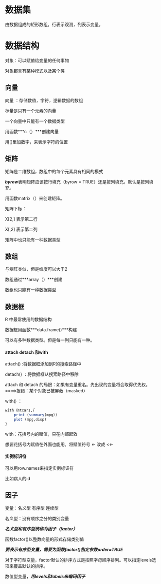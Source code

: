 #  数据集

由数据组成的矩形数组，行表示观测，列表示变量。

#  数据结构

对象：可以赋值给变量的任何事物

对象都具有某种模式以及某个类

##  向量

向量 ：存储数值，字符，逻辑数据的数组

标量是只有一个元素的向量

一个向量中只能有一个数据类型

用函数***c（）***创建向量

用[]里加数字，来表示字符的位置

##  矩阵

矩阵是二维数组，数组中的每个元素具有相同的模式

***byrow***表明矩阵应该按行填充（byrow = TRUE）还是按列填充。默认是按列填充。

用函数matrix（）来创建矩阵。

矩阵下标：

X[2,] 表示第二行

X[,2] 表示第二列

矩阵中也只能有一种数据类型

##  数组

与矩阵类似，但是维度可以大于2

数组通过***array（）***创建

数组也只能有一种数据类型

##  数据框

R 中最常使用的数据结构

数据框用函数***data.frame()***构建

可以有多种数据类型。但是每一列只能有一种。

####  attach detach 和with

attach() :将数据框添加到R的搜索路径中   

detach() ：将数据框从搜索路径中移除

attach 和 detach 的局限：如果有变量重名。先出现的变量将会取得优先权。 ====>报错：某个对象已被屏蔽（masked）

with() ：

~~~R
with（mtcars,{
    print (summary(mpg))
    plot (mpg,disp)
}
~~~

with：花括号内的赋值，只在内部起效

想要花括号内赋值在外面也能用，将赋值符号 <- 改成 <<-

####  实例标识符

可以用row.names来指定实例标识符

比如病人的id

## 因子

变量：名义型   有序型  连续型

名义型：没有顺序之分的类别变量

***名义型和有序型统称为因子（factor）***

 函数factor()以整数向量的形式存储类别值

***要表示有序型变量，需要为函数factor()指定参数order=TRUE***

对于字符型变量，factor默认的排序方式是按照字母顺序排列。可以指定levels选项来覆盖默认的排序。

数值型变量，***用levels和labels来编码因子***







